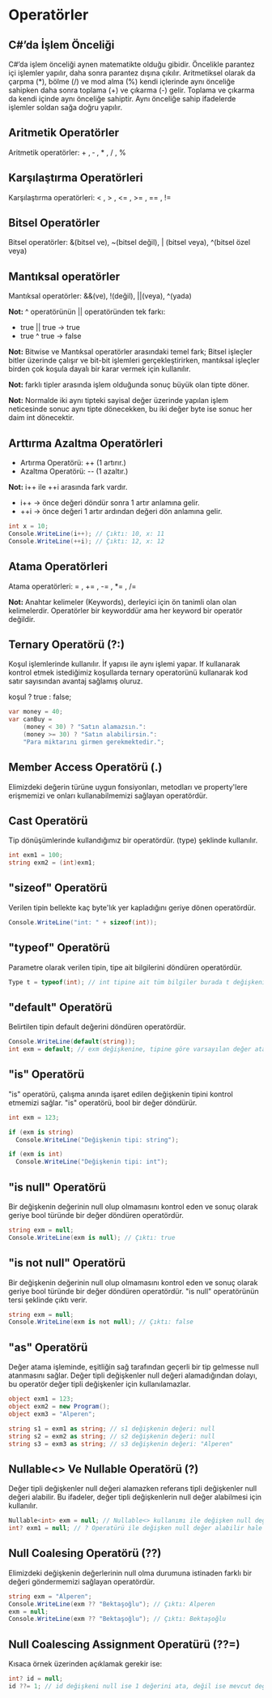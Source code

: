 # Operatörler

## C#’da İşlem Önceliği
C#’da işlem önceliği aynen matematikte olduğu gibidir. Öncelikle parantez içi işlemler yapılır, 
daha sonra parantez dışına çıkılır. Aritmetiksel olarak da çarpma (*), bölme (/) ve mod alma (%) kendi 
içlerinde aynı önceliğe sahipken daha sonra toplama (+) ve çıkarma (-) gelir. Toplama ve çıkarma da kendi 
içinde aynı önceliğe sahiptir. Aynı önceliğe sahip ifadelerde işlemler soldan sağa doğru yapılır.

##  Aritmetik Operatörler
Aritmetik operatörler: + , ‐ , * , / , % 

## Karşılaştırma Operatörleri
Karşılaştırma operatörleri: < , > , <= , >= , == , !=

## Bitsel Operatörler
Bitsel operatörler: &(bitsel ve), ~(bitsel değil), | (bitsel veya), ^(bitsel özel veya)

## Mantıksal operatörler
Mantıksal operatörler: &&(ve), !(değil), ||(veya), ^(yada)

**Not:** ^ operatörünün || operatöründen tek farkı:
* true || true -> true
* true ^ true -> false
                
**Not:** Bitwise ve Mantıksal operatörler arasındaki temel fark; Bitsel işleçler bitler üzerinde çalışır ve bit-bit işlemleri 
gerçekleştirirken, mantıksal işleçler birden çok koşula dayalı bir karar vermek için kullanılır.

**Not:** farklı tipler arasında işlem olduğunda sonuç büyük olan tipte döner.

**Not:** Normalde iki aynı tipteki sayisal değer üzerinde yapılan işlem neticesinde sonuc aynı tipte dönecekken,
bu iki değer byte ise sonuc her daim int dönecektir.

## Arttırma Azaltma Operatörleri
* Artırma Operatörü: ++ (1 artırır.)
* Azaltma Operatörü: -- (1 azaltır.)

**Not:** i++ ile ++i arasında fark vardır.
* i++ -> önce değeri döndür sonra 1 artır anlamına gelir.
* ++i -> önce değeri 1 artır ardından değeri dön anlamına gelir.

```cs
int x = 10;
Console.WriteLine(i++); // Çıktı: 10, x: 11 
Console.WriteLine(++i); // Çıktı: 12, x: 12
```
## Atama Operatörleri
Atama operatörleri: = , += , -= , *= , /=

**Not:** Anahtar kelimeler (Keywords), derleyici için ön tanimli olan olan kelimelerdir. Operatörler bir keyworddür ama her keyword bir operatör değildir.

## Ternary Operatörü (?:)
Koşul işlemlerinde kullanılır. İf yapısı ile aynı işlemi yapar.
If kullanarak kontrol etmek istediğimiz koşullarda ternary operatorünü kullanarak kod satır sayısından avantaj sağlamış oluruz.

koşul ? true : false;
```cs
var money = 40;
var canBuy = 
    (money < 30) ? "Satın alamazsın.":
    (money >= 30) ? "Satın alabilirsin.":
    "Para miktarını girmen gerekmektedir.";
```

## Member Access Operatörü (.)
Elimizdeki değerin türüne uygun fonsiyonları, metodları ve property'lere erişmemizi ve onları kullanabilmemizi sağlayan operatördür.

## Cast Operatörü
Tip dönüşümlerinde kullandığımız bir operatördür. (type) şeklinde kullanılır.
```cs
int exm1 = 100;
string exm2 = (int)exm1;
```

## "sizeof" Operatörü
Verilen tipin bellekte kaç byte'lık yer kapladığını geriye dönen operatördür.
```cs
Console.WriteLine("int: " + sizeof(int));
```

## "typeof" Operatörü
Parametre olarak verilen tipin, tipe ait bilgilerini döndüren operatördür.
```cs
Type t = typeof(int); // int tipine ait tüm bilgiler burada t değişkenine atanmıştır.
```

## "default" Operatörü
Belirtilen tipin default değerini döndüren operatördür.
```cs
Console.WriteLine(default(string));
int exm = default; // exm değişkenine, tipine göre varsayılan değer atandı.
```

## "is" Operatörü
"is" operatörü, çalışma anında işaret edilen değişkenin tipini kontrol etmemizi sağlar.
"is" operatörü, bool bir değer döndürür.
```cs
int exm = 123;

if (exm is string)
  Console.WriteLine("Değişkenin tipi: string");

if (exm is int)
  Console.WriteLine("Değişkenin tipi: int");
```

## "is null" Operatörü
Bir değişkenin değerinin null olup olmamasını kontrol eden ve sonuç olarak geriye
bool türünde bir değer döndüren operatördür.
```cs
string exm = null;
Console.WriteLine(exm is null); // Çıktı: true
```

## "is not null" Operatörü
Bir değişkenin değerinin null olup olmamasını kontrol eden ve sonuç olarak geriye
bool türünde bir değer döndüren operatördür. "is null" operatörünün tersi şeklinde çıktı verir.
```cs
string exm = null;
Console.WriteLine(exm is not null); // Çıktı: false
```

## "as" Operatörü
Değer atama işleminde, eşitliğin sağ tarafından geçerli bir tip gelmesse null atanmasını sağlar. 
Değer tipli değişkenler null değeri alamadığından dolayı, bu operatör değer tipli değişkenler 
için kullanılamazlar.
```cs
object exm1 = 123;
object exm2 = new Program();
object exm3 = "Alperen";

string s1 = exm1 as string; // s1 değişkenin değeri: null
string s2 = exm2 as string; // s2 değişkenin değeri: null
string s3 = exm3 as string; // s3 değişkenin değeri: "Alperen"
```

## Nullable<> Ve Nullable Operatörü (?)
Değer tipli değişkenler null değeri alamazken referans tipli değişkenler null değeri alabilir. 
Bu ifadeler, değer tipli değişkenlerin null değer alabilmesi için kullanılır.
```cs
Nullable<int> exm = null; // Nullable<> kullanımı ile değişken null değer alabilir hale getirilmiştir.
int? exm1 = null; // ? Operatürü ile değişken null değer alabilir hale getirilmiştir.
```

## Null Coalesing Operatörü (??)
Elimizdeki değişkenin değerlerinin null olma durumuna istinaden farklı bir değeri göndermemizi sağlayan
operatördür.
```cs
string exm = "Alperen";
Console.WriteLine(exm ?? "Bektaşoğlu"); // Çıktı: Alperen
exm = null;
Console.WriteLine(exm ?? "Bektaşoğlu"); // Çıktı: Bektaşoğlu
```

## Null Coalescing Assignment Operatürü (??=)
Kısaca örnek üzerinden açıklamak gerekir ise:
```cs
int? id = null;
id ??= 1; // id değişkeni null ise 1 değerini ata, değil ise mevcut değerini koru
```















